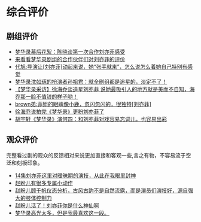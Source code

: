 # 综合评价

## 剧组评价

* [梦华录幕后花絮：陈晓谈第一次合作刘亦菲感受](https://www.bilibili.com/video/BV1tT41157Ak/?spm_id_from=333.788.recommend_more_video.1&vd_source=087d424162639011a33e46dbbd019cfd)
* [来看看梦华录剧组的合作伙伴们对刘亦菲的评价](https://www.bilibili.com/video/BV14g411C7B8/?spm_id_from=333.337.search-card.all.click&vd_source=087d424162639011a33e46dbbd019cfd)
* [代旭:导演让[刘亦菲]动起来说，她“张手就来”，怎么说怎么着她自己特别有感觉](https://www.bilibili.com/video/BV1KB4y1B7vG/?spm_id_from=333.788.recommend_more_video.14&vd_source=087d424162639011a33e46dbbd019cfd)
* [梦华录沈如琢的扮演者孙祖君：就全剧组都是追星的，淡定不了！](https://www.bilibili.com/video/BV1xa411x7kF/?spm_id_from=333.788.recommend_more_video.23&vd_source=087d424162639011a33e46dbbd019cfd)
* [【梦华录采访】徐海乔谈追星刘亦菲 说她最吸引人的地方就是美而不自知，海乔那一脸不值钱的样子哟！](https://www.bilibili.com/video/BV1TN4y1G7th/?spm_id_from=333.788.recommend_more_video.1&vd_source=087d424162639011a33e46dbbd019cfd)
* [brown弟:菲姐的眼睛像小鹿，忽闪忽闪的，很独特[刘亦菲]](https://www.bilibili.com/video/BV1CS4y177oL/?spm_id_from=333.788.recommend_more_video.-1&vd_source=087d424162639011a33e46dbbd019cfd)
* [徐海乔说拍完《梦华录》更粉刘亦菲了](https://www.bilibili.com/video/BV1gL4y1w7yD/?spm_id_from=333.788.recommend_more_video.17&vd_source=087d424162639011a33e46dbbd019cfd)
* [胡宇轩《梦华录》演何四：和刘亦菲对戏容易忘词儿，也容易出彩](https://m.bjnews.com.cn/detail/1655367764168021.html)




## 观众评价

完整看过剧的观众的反馈相对来说更加直接和客观一些,言之有物，不容易流于空泛和刻板印象。

* [14集刘亦菲这里对暧昧期的演技，从此在我眼里封神 ](https://www.douban.com/group/topic/268248681/?_i=4958469Rn8heGv)
* [赵盼儿有很多专属小动作 ](https://www.douban.com/group/topic/268622747/?_i=4958101Rn8heGv)
* [赵盼儿顾千帆仪态分析，古风古韵不是自然流露，而是演员们演技好，源自强大的肢体控制力 ](https://www.douban.com/group/topic/269438382/?_i=4957853Rn8heGv,4958039Rn8heGv)
* [赵盼儿活了！刘亦菲你是什么神仙啊](https://movie.douban.com/review/14434105/)
* [梦华录高光太多，但是我最喜欢这一段。 ](https://www.douban.com/group/topic/275082973/?_i=64957047359f7e0,4959361QjT7x08&dt_platform=wechat_friends&dt_dapp=1)

